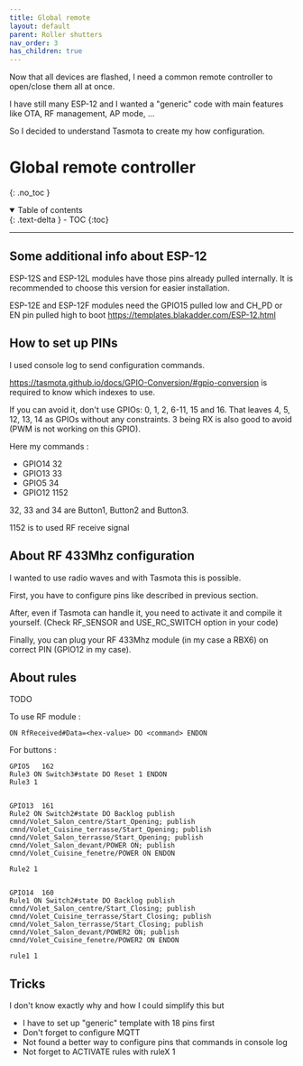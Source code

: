 ```yaml
---
title: Global remote
layout: default
parent: Roller shutters
nav_order: 3
has_children: true
---
```



Now that all devices are flashed, I need a common remote controller to open/close them all at once.

I have still many ESP-12 and I wanted a "generic" code with main features like OTA, RF management, AP mode, ...

So I decided to understand Tasmota to create my how configuration.

# Global remote controller
{: .no_toc }

<details open markdown="block">
  <summary>
    Table of contents
  </summary>
  {: .text-delta }
- TOC
{:toc}
</details>

---

## Some additional info about ESP-12

ESP-12S and ESP-12L modules have those pins already pulled internally. It is recommended to choose this version for easier installation.

ESP-12E and ESP-12F modules need the GPIO15 pulled low and CH_PD or EN pin pulled high to boot
https://templates.blakadder.com/ESP-12.html



## How to set up PINs

I used console log to send configuration commands.

https://tasmota.github.io/docs/GPIO-Conversion/#gpio-conversion is required to know which indexes to use.

If you can avoid it, don't use GPIOs: 0, 1, 2, 6-11, 15 and 16. That leaves 4, 5, 12, 13, 14 as GPIOs without any constraints. 3 being RX is also good to avoid (PWM is not working on this GPIO).

Here my commands : 
- GPIO14 	32
- GPIO13 	33
- GPIO5 	34
- GPIO12    1152

32, 33 and 34 are Button1, Button2 and Button3.

1152 is to used RF receive signal

## About RF 433Mhz configuration

I wanted to use radio waves and with Tasmota this is possible.

First, you have to configure pins like described in previous section.

After, even if Tasmota can handle it, you need to activate it and compile it yourself.
(Check RF_SENSOR and USE_RC_SWITCH option in your code)

Finally, you can plug your RF 433Mhz module (in my case a RBX6) on correct PIN (GPIO12 in my case).


## About rules 

TODO

To use RF module :
```
ON RfReceived#Data=<hex-value> DO <command> ENDON
```

For buttons : 
```
GPIO5 	162
Rule3 ON Switch3#state DO Reset 1 ENDON
Rule3 1


GPIO13 	161
Rule2 ON Switch2#state DO Backlog publish cmnd/Volet_Salon_centre/Start_Opening; publish cmnd/Volet_Cuisine_terrasse/Start_Opening; publish cmnd/Volet_Salon_terrasse/Start_Opening; publish cmnd/Volet_Salon_devant/POWER ON; publish cmnd/Volet_Cuisine_fenetre/POWER ON ENDON

Rule2 1


GPIO14 	160
Rule1 ON Switch2#state DO Backlog publish cmnd/Volet_Salon_centre/Start_Closing; publish cmnd/Volet_Cuisine_terrasse/Start_Closing; publish cmnd/Volet_Salon_terrasse/Start_Closing; publish cmnd/Volet_Salon_devant/POWER2 ON; publish cmnd/Volet_Cuisine_fenetre/POWER2 ON ENDON

rule1 1
```

## Tricks

I don't know exactly why and how I could simplify this but 
- I have to set up "generic" template with 18 pins first
- Don't forget to configure MQTT
- Not found a better way to configure pins that commands in console log
- Not forget to ACTIVATE rules with ruleX 1